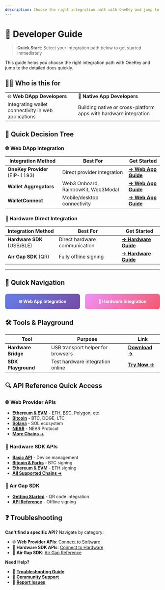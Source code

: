 ```yaml
---
description: Choose the right integration path with OneKey and jump to detailed documentation quickly
---
```


# 🚀 Developer Guide

> **Quick Start**: Select your integration path below to get started immediately

This guide helps you choose the right integration path with OneKey and jump to the detailed docs quickly.

## 👨‍💻 Who is this for

<table>
<tr>
<td>🌐 <strong>Web DApp Developers</strong></td>
<td>📱 <strong>Native App Developers</strong></td>
</tr>
<tr>
<td>Integrating wallet connectivity in web applications</td>
<td>Building native or cross-platform apps with hardware integration</td>
</tr>
</table>

## 🎯 Quick Decision Tree

### 🌐 Web DApp Integration

| Integration Method | Best For | Get Started |
|-------------------|----------|-------------|
| **OneKey Provider** (EIP-1193) | Direct provider integration | [**→ Web App Guide**](web-app-integration-developer.md) |
| **Wallet Aggregators** | Web3 Onboard, RainbowKit, Web3Modal | [**→ Web App Guide**](web-app-integration-developer.md) |
| **WalletConnect** | Mobile/desktop connectivity | [**→ Web App Guide**](web-app-integration-developer.md) |

### 🔧 Hardware Direct Integration

| Integration Method | Best For | Get Started |
|-------------------|----------|-------------|
| **Hardware SDK** (USB/BLE) | Direct hardware communication | [**→ Hardware Guide**](hardware-integration-developer.md) |
| **Air Gap SDK** (QR) | Fully offline signing | [**→ Hardware Guide**](hardware-integration-developer.md) |

---

## 🎯 Quick Navigation

<div style="display: flex; gap: 16px; margin: 24px 0;">
  <a href="web-app-integration-developer.md" style="flex: 1; padding: 16px; background: linear-gradient(135deg, #667eea 0%, #764ba2 100%); color: white; text-decoration: none; border-radius: 8px; text-align: center; font-weight: bold;">🌐 Web App Integration</a>
  <a href="hardware-integration-developer.md" style="flex: 1; padding: 16px; background: linear-gradient(135deg, #f093fb 0%, #f5576c 100%); color: white; text-decoration: none; border-radius: 8px; text-align: center; font-weight: bold;">🔧 Hardware Integration</a>
</div>

## 🛠️ Tools & Playground

| Tool | Purpose | Link |
|------|---------|------|
| **Hardware Bridge** | USB transport helper for browsers | [**Download →**](https://onekey.so/download?client=bridge) |
| **SDK Playground** | Test hardware integration online | [**Try Now →**](https://hardware-example.onekeytest.com/expo-playground/) |

## 🔍 API Reference Quick Access

### 🌐 Web Provider APIs
- [**Ethereum & EVM**](../connect-to-software/webapp-connect-onekey/eth/) - ETH, BSC, Polygon, etc.
- [**Bitcoin**](../connect-to-software/webapp-connect-onekey/btc/) - BTC, DOGE, LTC
- [**Solana**](../connect-to-software/webapp-connect-onekey/solana/) - SOL ecosystem
- [**NEAR**](../connect-to-software/webapp-connect-onekey/near/) - NEAR Protocol
- [**More Chains →**](../connect-to-software/webapp-connect-onekey/)

### 🔧 Hardware SDK APIs
- [**Basic API**](../connect-to-hardware/hardware-sdk/api-reference/basic-api/) - Device management
- [**Bitcoin & Forks**](../connect-to-hardware/hardware-sdk/api-reference/bitcoin-and-bitcoin-forks/) - BTC signing
- [**Ethereum & EVM**](../connect-to-hardware/hardware-sdk/api-reference/ethereum-and-evm/) - ETH signing
- [**All Supported Chains →**](../connect-to-hardware/hardware-sdk/api-reference/)

### 🔐 Air Gap SDK
- [**Getting Started**](../connect-to-hardware/air-gap-sdk/started.md) - QR code integration
- [**API Reference**](../connect-to-hardware/air-gap-sdk/api-reference/) - Offline signing

## ❓ Troubleshooting

**Can't find a specific API?** Navigate by category:

- 🌐 **Web Provider APIs**: [Connect to Software](../connect-to-software/webapp-connect-onekey/)
- 🔧 **Hardware SDK APIs**: [Connect to Hardware](../connect-to-hardware/hardware-sdk/api-reference/)
- 🔐 **Air Gap SDK**: [Air Gap Reference](../connect-to-hardware/air-gap-sdk/api-reference/)

**Need Help?**
- 📖 [**Troubleshooting Guide**](../troubleshooting.md)
- 💬 [**Community Support**](https://github.com/OneKeyHQ/hardware-js-sdk/discussions)
- 🐛 [**Report Issues**](https://github.com/OneKeyHQ/hardware-js-sdk/issues)

